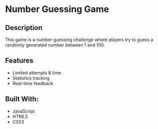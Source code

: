# Number Guessing Game

## Description

This game is a number guessing challenge where players try to guess a randomly generated number between 1 and 100.


## Features

- Limited attempts & time
- Statistics tracking
- Real-time feedback


## Built With:

* JavaScript
* HTML5
* CSS3
